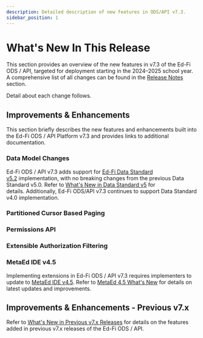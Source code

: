 ```yaml
---
description: Detailed description of new features in ODS/API v7.3.
sidebar_position: 1
---
```


# What's New In This Release

This section provides an overview of the new features in v7.3 of the Ed-Fi ODS /
API, targeted for deployment starting in the 2024–2025 school year. A
comprehensive list of all changes can be found in the [Release
Notes](./release-notes.md) section.

Detail about each change follows.

## Improvements & Enhancements

This section briefly describes the new features and enhancements built into the
Ed-Fi ODS / API Platform v7.3 and provides links to additional documentation.

### Data Model Changes

Ed-Fi ODS / API v7.3 adds support for [Ed-Fi Data Standard
v5.2](https://edfi.atlassian.net/wiki/spaces/EFDS5/overview) implementation, with
no breaking changes from the previous Data Standard v5.0. Refer to [What's New
in Data Standard
v5](https://edfi.atlassian.net/wiki/spaces/EFDS5/pages/26706990/What%27s+New) for
details. Additionally, Ed-Fi ODS/API v7.3 continues to support Data Standard
v4.0 implementation.

### Partitioned Cursor Based Paging

### Permissions API

### Extensible Authorization Filtering

### MetaEd IDE v4.5

Implementing extensions in Ed-Fi ODS / API v7.3 requires implementers to update
to [MetaEd IDE
v4.5](https://edfi.atlassian.net/wiki/display/METAED20/MetaEd+Home). Refer to
[MetaEd 4.5 What's
New](https://edfi.atlassian.net/wiki/spaces/METAED20/pages/23711107/What%27s+New)
for details on latest updates and improvements.

## Improvements & Enhancements - Previous v7.x

Refer to [What's New in Previous v7.x
Releases](./whats-new-in-prev-v7x-releases.md) for details on the features added
in previous v7.x releases of the Ed-Fi ODS / API.
